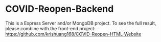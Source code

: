 # COVID-Reopen-Backend

This is a Express Server and/or MongoDB project. To see the full result, please combine with the front-end project:
https://github.com/krishuang168/COVID-Reopen-HTML-Website

